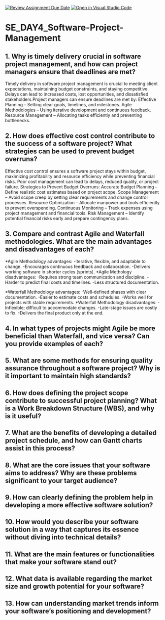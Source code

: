 [![Review Assignment Due Date](https://classroom.github.com/assets/deadline-readme-button-22041afd0340ce965d47ae6ef1cefeee28c7c493a6346c4f15d667ab976d596c.svg)](https://classroom.github.com/a/9pw6JKcu)
[![Open in Visual Studio Code](https://classroom.github.com/assets/open-in-vscode-2e0aaae1b6195c2367325f4f02e2d04e9abb55f0b24a779b69b11b9e10269abc.svg)](https://classroom.github.com/online_ide?assignment_repo_id=18871850&assignment_repo_type=AssignmentRepo)
# SE_DAY4_Software-Project-Management
## 1. Why is timely delivery crucial in software project management, and how can project managers ensure that deadlines are met?
Timely delivery in software project management is crucial to meeting client expectations, maintaining budget constraints, and staying competitive. Delays can lead to increased costs, lost opportunities, and dissatisfied stakeholders.Project managers can ensure deadlines are met by:
Effective Planning – Setting clear goals, timelines, and milestones.
Agile Methodologies – Using iterative development and continuous feedback.
Resource Management – Allocating tasks efficiently and preventing bottlenecks.
## 2. How does effective cost control contribute to the success of a software project? What strategies can be used to prevent budget overruns?
Effective cost control ensures a software project stays within budget, maximizing profitability and resource efficiency while preventing financial risks. Poor cost management can lead to delays, reduced quality, or project failure. Strategies to Prevent Budget Overruns:
Accurate Budget Planning – Define realistic cost estimates based on project scope.
Scope Management – Avoid scope creep by setting clear requirements and change control processes.
Resource Optimization – Allocate manpower and tools efficiently to prevent overspending.
Continuous Monitoring – Track expenses using project management and financial tools.
Risk Management – Identify potential financial risks early and prepare contingency plans.

## 3. Compare and contrast Agile and Waterfall methodologies. What are the main advantages and disadvantages of each?
*Agile Methodology advantages:
-Iterative, flexible, and adaptable to change.
-Encourages continuous feedback and collaboration.
-Delivers working software in shorter cycles (sprints).
*Agile Methology disadvantages:
-Requires strong team communication and discipline.
-Harder to predict final costs and timelines.
-Less structured documentation.

*Waterfall Methodology advantages:
-Well-defined phases with clear documentation.
-Easier to estimate costs and schedules.
-Works well for projects with stable requirements.
*Waterfall Methodology disadvantages:
-Inflexible; difficult to accommodate changes.
-Late-stage issues are costly to fix.
-Delivers the final product only at the end.
## 4. In what types of projects might Agile be more beneficial than Waterfall, and vice versa? Can you provide examples of each?
## 5. What are some methods for ensuring quality assurance throughout a software project? Why is it important to maintain high standards?
## 6. How does defining the project scope contribute to successful project planning? What is a Work Breakdown Structure (WBS), and why is it useful?
## 7. What are the benefits of developing a detailed project schedule, and how can Gantt charts assist in this process?
## 8. What are the core issues that your software aims to address? Why are these problems significant to your target audience?
## 9. How can clearly defining the problem help in developing a more effective software solution?
## 10. How would you describe your software solution in a way that captures its essence without diving into technical details?
## 11. What are the main features or functionalities that make your software stand out?
## 12. What data is available regarding the market size and growth potential for your software?
## 13. How can understanding market trends inform your software’s positioning and development?
